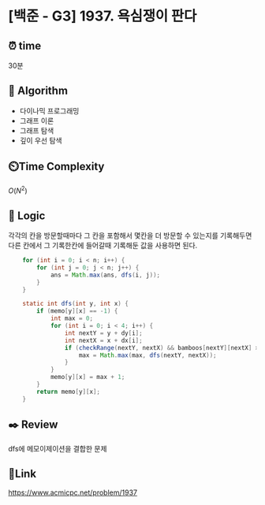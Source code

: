 # [백준 - G3] 1937. 욕심쟁이 판다

## ⏰ **time**

30분

## :pushpin: **Algorithm**

- 다이나믹 프로그래밍
- 그래프 이론
- 그래프 탐색
- 깊이 우선 탐색

## ⏲️**Time Complexity**

$O(N^2)$

## :round_pushpin: **Logic**

각각의 칸을 방문할때마다 그 칸을 포함해서 몇칸을 더 방문할 수 있는지를 기록해두면 다른 칸에서 그 기록한칸에 들어갈때 기록해둔 값을 사용하면 된다.

```java
	for (int i = 0; i < n; i++) {
		for (int j = 0; j < n; j++) {
			ans = Math.max(ans, dfs(i, j));
		}
	}

	static int dfs(int y, int x) {
		if (memo[y][x] == -1) {
			int max = 0;
			for (int i = 0; i < 4; i++) {
				int nextY = y + dy[i];
				int nextX = x + dx[i];
				if (checkRange(nextY, nextX) && bamboos[nextY][nextX] > bamboos[y][x]) {
					max = Math.max(max, dfs(nextY, nextX));
				}
			}
			memo[y][x] = max + 1;
		}
		return memo[y][x];
	}

```

## :black_nib: **Review**

dfs에 메모이제이션을 결합한 문제

## 📡**Link**

https://www.acmicpc.net/problem/1937
